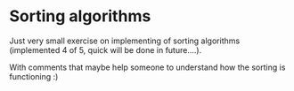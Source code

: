 # Sorting algorithms

Just very small exercise on implementing of sorting algorithms (implemented 4 of 5, quick will be done in future....).

With comments that maybe help someone to understand how the sorting is functioning :)
